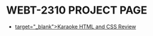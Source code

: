 # WEBT-2310 PROJECT PAGE

<ul>
<li><a href="karaoke_htmlandcss_review/index.html"> target="_blank">Karaoke HTML and CSS Review</a></li>
</ul>
